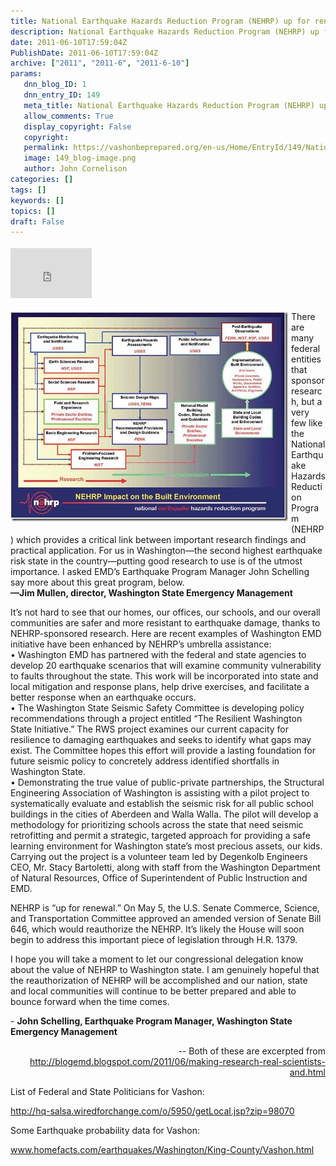 ```yaml
---
title: National Earthquake Hazards Reduction Program (NEHRP) up for renewal via Senate Bill 646 & H.R. 1379-- Voice your Position!
description: National Earthquake Hazards Reduction Program (NEHRP) up for renewal via Senate Bill 646 & H.R. 1379-- Voice your Position!
date: 2011-06-10T17:59:04Z
PublishDate: 2011-06-10T17:59:04Z
archive: ["2011", "2011-6", "2011-6-10"]
params:
   dnn_blog_ID: 1
   dnn_entry_ID: 149
   meta_title: National Earthquake Hazards Reduction Program (NEHRP) up for renewal via Senate Bill 646 & H.R. 1379-- Voice your Position!
   allow_comments: True
   display_copyright: False
   copyright: 
   permalink: https://vashonbeprepared.org/en-us/Home/EntryId/149/National-Earthquake-Hazards-Reduction-Program-NEHRP-up-for-renewal-via-Senate-Bill-646-amp-H-R-1379-Voice-your-Position
   image: 149_blog-image.png
   author: John Cornelison
categories: []
tags: []
keywords: []
topics: []
draft: False
---
```


<div class="wlWriterHeaderFooter" style="float:none; margin:0px; padding:4px 0px 4px 0px;"><iframe src="http://www.facebook.com/widgets/like.php?href=http://vashoneoc.org/Blogs/VashonPreparedness/tabid/164/EntryId/149/National-Earthquake-Hazards-Reduction-Program-NEHRP-up-for-renewal-via-Senate-Bill-646-amp-H-R-1379-Voice-your-Position.aspx" scrolling="no" frameborder="0" style="border:none; width:130px; height:80px"></iframe></div><p><a href="/images/dnnBlog/1/149/Windows-Live-Writer-b40dbd5d33a5_8F06-NEHRP_Impact_on_the_Built_Environment_-_FEMA_P749_2.jpg"><img style="background-image: none; border-bottom: 0px; border-left: 0px; margin: 0px 5px 5px 0px; padding-left: 0px; padding-right: 0px; display: inline; float: left; border-top: 0px; border-right: 0px; padding-top: 0px" title="NEHRP Impact on the Built Environment - FEMA P749" border="0" alt="NEHRP Impact on the Built Environment - FEMA P749" align="left" src="/images/dnnBlog/1/149/Windows-Live-Writer-b40dbd5d33a5_8F06-NEHRP_Impact_on_the_Built_Environment_-_FEMA_P749_thumb.jpg" width="444" height="336" /></a>There are many federal entities that sponsor research, but a very few like the National Earthquake Hazards Reduction Program (NEHRP) which provides a critical link between important research findings and practical application. For us in Washington—the second highest earthquake risk state in the country—putting good research to use is of the utmost importance. I asked EMD’s Earthquake Program Manager John Schelling say more about this great program, below.     <br /><strong>—Jim Mullen, director, Washington State Emergency Management</strong></p>  <p>It’s not hard to see that our homes, our offices, our schools, and our overall communities are safer and more resistant to earthquake damage, thanks to NEHRP-sponsored research. Here are recent examples of Washington EMD initiative have been enhanced by NEHRP’s umbrella assistance:   <br />• Washington EMD has partnered with the federal and state agencies to develop 20 earthquake scenarios that will examine community vulnerability to faults throughout the state. This work will be incorporated into state and local mitigation and response plans, help drive exercises, and facilitate a better response when an earthquake occurs.     <br />• The Washington State Seismic Safety Committee is developing policy recommendations through a project entitled “The Resilient Washington State Initiative.” The RWS project examines our current capacity for resilience to damaging earthquakes and seeks to identify what gaps may exist. The Committee hopes this effort will provide a lasting foundation for future seismic policy to concretely address identified shortfalls in Washington State.     <br />• Demonstrating the true value of public-private partnerships, the Structural Engineering Association of Washington is assisting with a pilot project to systematically evaluate and establish the seismic risk for all public school buildings in the cities of Aberdeen and Walla Walla. The pilot will develop a methodology for prioritizing schools across the state that need seismic retrofitting and permit a strategic, targeted approach for providing a safe learning environment for Washington state’s most precious assets, our kids. Carrying out the project is a volunteer team led by Degenkolb Engineers CEO, Mr. Stacy Bartoletti, along with staff from the Washington Department of Natural Resources, Office of Superintendent of Public Instruction and EMD.</p>  <p>NEHRP is “up for renewal.” On May 5, the U.S. Senate Commerce, Science, and Transportation Committee approved an amended version of Senate Bill 646, which would reauthorize the NEHRP. It’s likely the House will soon begin to address this important piece of legislation through H.R. 1379.</p>  <p>I hope you will take a moment to let our congressional delegation know about the value of NEHRP to Washington state. I am genuinely hopeful that the reauthorization of NEHRP will be accomplished and our nation, state and local communities will continue to be better prepared and able to bounce forward when the time comes.</p>  <p>- <strong>John Schelling, Earthquake Program Manager, Washington State Emergency Management</strong></p>  <p align="right">-- Both of these are excerpted from <a title="http://blogemd.blogspot.com/2011/06/making-research-real-scientists-and.html" href="http://blogemd.blogspot.com/2011/06/making-research-real-scientists-and.html">http://blogemd.blogspot.com/2011/06/making-research-real-scientists-and.html</a></p>  <p>List of Federal and State Politicians for Vashon:</p>  <p><a href="http://hq-salsa.wiredforchange.com/o/5950/getLocal.jsp?zip=98070">http://hq-salsa.wiredforchange.com/o/5950/getLocal.jsp?zip=98070</a></p>  <p>Some Earthquake probability data for Vashon:</p>  <p><a href="http://www.homefacts.com/earthquakes/Washington/King-County/Vashon.html">www.homefacts.com/earthquakes/Washington/King-County/Vashon.html</a></p>
